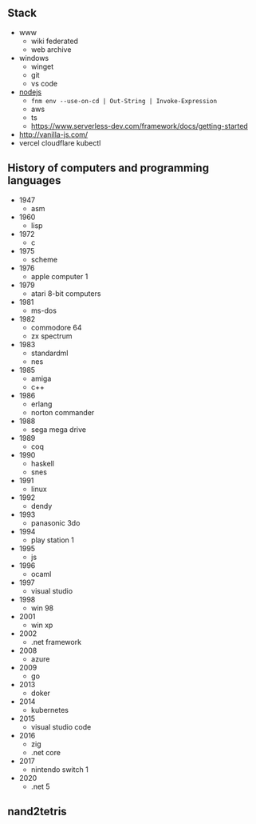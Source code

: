 ## Stack

* www
  * wiki federated
  * web archive
* windows
  * winget
  * git
  * vs code
* [nodejs](https://nodejs.org/en/download/package-manager)
  * `fnm env --use-on-cd | Out-String | Invoke-Expression`
  * aws
  * ts
  * https://www.serverless-dev.com/framework/docs/getting-started
* http://vanilla-js.com/
* vercel cloudflare kubectl


## History of computers and programming languages

* 1947
  * asm
* 1960
  * lisp 
* 1972
  * c
* 1975
  * scheme
* 1976
  * apple computer 1
* 1979
  * atari 8-bit computers
* 1981
  * ms-dos
* 1982
  * commodore 64
  * zx spectrum
* 1983
  * standardml
  * nes
* 1985
  * amiga
  * c++
* 1986
  * erlang
  * norton commander
* 1988
  * sega mega drive
* 1989
  * coq 
* 1990
  * haskell
  * snes
* 1991
  * linux
* 1992
  * dendy
* 1993
  * panasonic 3do
* 1994
  * play station 1
* 1995
  * js 
* 1996
  * ocaml
* 1997
  * visual studio 
* 1998
  * win 98 
* 2001
  * win xp
* 2002
  * .net framework
* 2008
  * azure
* 2009
  * go 
* 2013
  * doker
* 2014
  * kubernetes  
* 2015
  * visual studio code
* 2016
  * zig
  * .net core
* 2017
  * nintendo switch 1
* 2020
  * .net 5 


## nand2tetris
 
